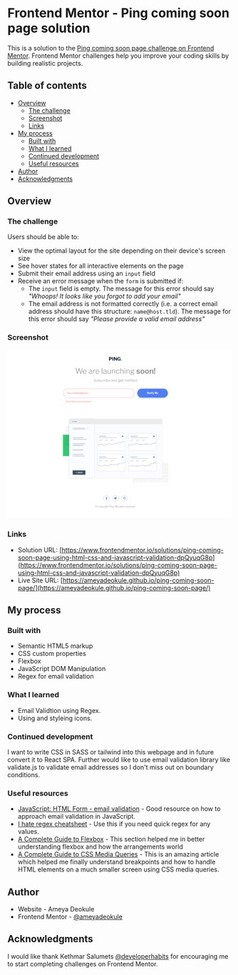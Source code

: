 # Frontend Mentor - Ping coming soon page solution

This is a solution to the [Ping coming soon page challenge on Frontend Mentor](https://www.frontendmentor.io/challenges/ping-single-column-coming-soon-page-5cadd051fec04111f7b848da). Frontend Mentor challenges help you improve your coding skills by building realistic projects.

## Table of contents

-   [Overview](#overview)
    -   [The challenge](#the-challenge)
    -   [Screenshot](#screenshot)
    -   [Links](#links)
-   [My process](#my-process)
    -   [Built with](#built-with)
    -   [What I learned](#what-i-learned)
    -   [Continued development](#continued-development)
    -   [Useful resources](#useful-resources)
-   [Author](#author)
-   [Acknowledgments](#acknowledgments)

## Overview

### The challenge

Users should be able to:

-   View the optimal layout for the site depending on their device's screen size
-   See hover states for all interactive elements on the page
-   Submit their email address using an `input` field
-   Receive an error message when the `form` is submitted if:
    -   The `input` field is empty. The message for this error should say _"Whoops! It looks like you forgot to add your email"_
    -   The email address is not formatted correctly (i.e. a correct email address should have this structure: `name@host.tld`). The message for this error should say _"Please provide a valid email address"_

### Screenshot

![Screenshot](./screenshot.png)

### Links

-   Solution URL: [https://www.frontendmentor.io/solutions/ping-coming-soon-page-using-html-css-and-javascript-validation-dpQyuqG8p](https://www.frontendmentor.io/solutions/ping-coming-soon-page-using-html-css-and-javascript-validation-dpQyuqG8p)
-   Live Site URL: [https://ameyadeokule.github.io/ping-coming-soon-page/](https://ameyadeokule.github.io/ping-coming-soon-page/)

## My process

### Built with

-   Semantic HTML5 markup
-   CSS custom properties
-   Flexbox
-   JavaScript DOM Manipulation
-   Regex for email validation

### What I learned

-   Email Validtion using Regex.
-   Using and styleing icons.

### Continued development

I want to write CSS in SASS or tailwind into this webpage and in future convert it to React SPA. Further would like to use email validation library like validate.js to validate email addresses so I don't miss out on boundary conditions.

### Useful resources

-   [JavaScript: HTML Form - email validation](https://www.w3resource.com/javascript/form/email-validation.php?passed=passed) - Good resource on how to approach email validation in JavaScript.
-   [I hate regex cheatsheet](https://ihateregex.io/expr/email) - Use this if you need quick regex for any values.
-   [A Complete Guide to Flexbox](https://css-tricks.com/snippets/css/a-guide-to-flexbox/) - This section helped me in better understanding flexbox and how the arrangements world
-   [A Complete Guide to CSS Media Queries](https://css-tricks.com/a-complete-guide-to-css-media-queries/) - This is an amazing article which helped me finally understand breakpoints and how to handle HTML elements on a much smaller screen using CSS media queries.

## Author

-   Website - Ameya Deokule
-   Frontend Mentor - [@ameyadeokule](https://www.frontendmentor.io/profile/ameyadeokule)

## Acknowledgments

I would like thank Kethmar Salumets [@developerhabits](https://twitter.com/developerHabits) for encouraging me to start completing challenges on Frontend Mentor.
